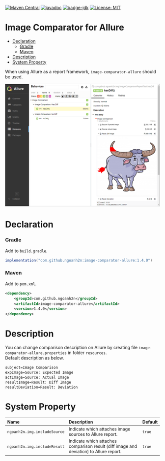 [![Maven Central](https://maven-badges.herokuapp.com/maven-central/com.github.ngoanh2n/image-comparator-allure/badge.svg)](https://maven-badges.herokuapp.com/maven-central/com.github.ngoanh2n/image-comparator-allure)
[![javadoc](https://javadoc.io/badge2/com.github.ngoanh2n/image-comparator-allure/javadoc.svg)](https://javadoc.io/doc/com.github.ngoanh2n/image-comparator-allure)
[![badge-jdk](https://img.shields.io/badge/jdk-8-blue.svg)](http://www.oracle.com/technetwork/java/javase/downloads/index.html)
[![License: MIT](https://img.shields.io/badge/License-MIT-blueviolet.svg)](https://opensource.org/licenses/MIT)

# Image Comparator for Allure
<!-- TOC -->
* [Declaration](#declaration)
    * [Gradle](#gradle)
    * [Maven](#maven)
* [Description](#description)
* [System Property](#system-property)
<!-- TOC -->
When using Allure as a report framework, `image-comparator-allure` should be used.

![](images/allure-report.png)

# Declaration
### Gradle
Add to `build.gradle`.
```gradle
implementation("com.github.ngoanh2n:image-comparator-allure:1.4.0")
```

### Maven
Add to `pom.xml`.
```xml
<dependency>
    <groupId>com.github.ngoanh2n</groupId>
    <artifactId>image-comparator-allure</artifactId>
    <version>1.4.0</version>
</dependency>
```

# Description
You can change comparison description on Allure by creating file `image-comparator-allure.properties` in folder `resources`.<br>
Default description as below.
```properties
subject=Image Comparison
expImage=Source: Expected Image
actImage=Source: Actual Image
resultImage=Result: Diff Image
resultDeviation=Result: Deviation
```

# System Property
| Name                          | Description                                                                            | Default |
|:------------------------------|:---------------------------------------------------------------------------------------|:--------|
| `ngoanh2n.img.includeSource`  | Indicate which attaches image sources to Allure report.                                | `true`  |
| `ngoanh2n.img.includeResult`  | Indicate which attaches comparison result (diff image and deviation) to Allure report. | `true`  |
